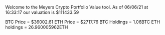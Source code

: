 Welcome to the Meyers Crypto Portfolio Value tool. 
As of 06/06/21 at 16:33:17 our valuation is $111433.59 

BTC Price = $36002.61
 ETH Price = $2717.76
BTC Holdings = 1.06BTC
 ETH holdings = 26.960005962ETH 
